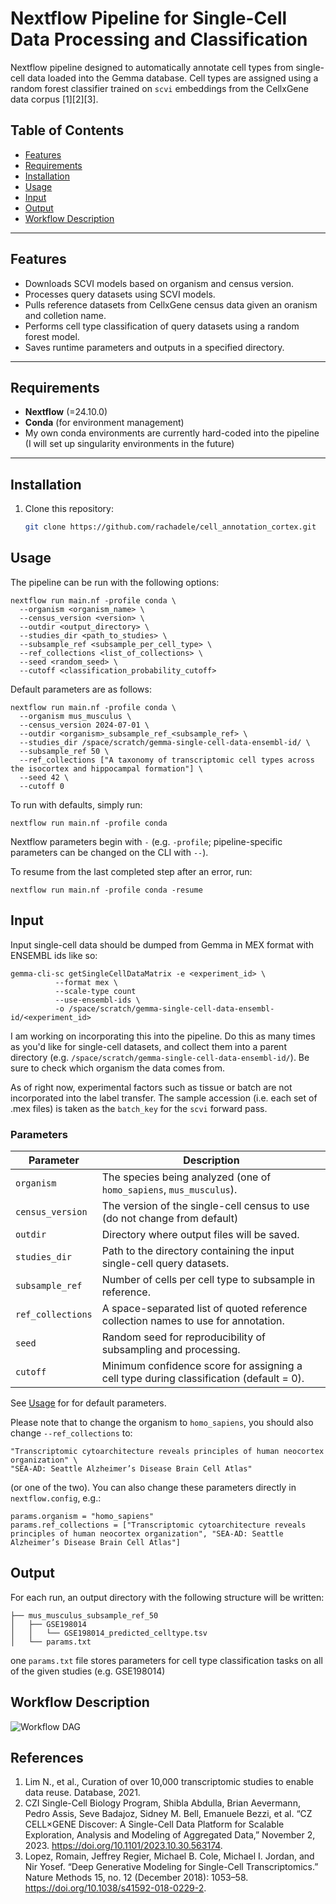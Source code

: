 # Nextflow Pipeline for Single-Cell Data Processing and Classification

Nextflow pipeline designed to automatically annotate cell types from single-cell data loaded into the Gemma database. Cell types are assigned using a random forest classifier trained on `scvi` embeddings from the CellxGene data corpus [1][2][3].

## Table of Contents
- [Features](#features)
- [Requirements](#requirements)
- [Installation](#installation)
- [Usage](#usage)
- [Input](#input)
- [Output](#output)
- [Workflow Description](#workflow_description)

---

## Features

- Downloads SCVI models based on organism and census version.
- Processes query datasets using SCVI models.
- Pulls reference datasets from CellxGene census data given an oranism and colletion name.
- Performs cell type classification of query datasets using a random forest model.
- Saves runtime parameters and outputs in a specified directory.

---

## Requirements

- **Nextflow** (=24.10.0)
- **Conda** (for environment management)
- My own conda environments are currently hard-coded into the pipeline (I will set up singularity environments in the future)
---


## Installation

1. Clone this repository:
   ```bash
   git clone https://github.com/rachadele/cell_annotation_cortex.git

## Usage 

The pipeline can be run with the following options:

```
nextflow run main.nf -profile conda \
  --organism <organism_name> \
  --census_version <version> \
  --outdir <output_directory> \
  --studies_dir <path_to_studies> \
  --subsample_ref <subsample_per_cell_type> \
  --ref_collections <list_of_collections> \
  --seed <random_seed> \
  --cutoff <classification_probability_cutoff>
```

Default parameters are as follows:

```
nextflow run main.nf -profile conda \
  --organism mus_musculus \
  --census_version 2024-07-01 \
  --outdir <organism>_subsample_ref_<subsample_ref> \
  --studies_dir /space/scratch/gemma-single-cell-data-ensembl-id/ \
  --subsample_ref 50 \
  --ref_collections ["A taxonomy of transcriptomic cell types across the isocortex and hippocampal formation"] \
  --seed 42 \
  --cutoff 0
```

To run with defaults, simply run:

```
nextflow run main.nf -profile conda
```

Nextflow parameters begin with `-` (e.g. `-profile`; pipeline-specific parameters can be changed on the CLI with `--`).

To resume from the last completed step after an error, run:

```
nextflow run main.nf -profile conda -resume
```

## Input

Input single-cell data should be dumped from Gemma in MEX format with ENSEMBL ids like so: 

```
gemma-cli-sc getSingleCellDataMatrix -e <experiment_id> \
          --format mex \
          --scale-type count 
          --use-ensembl-ids \
          -o /space/scratch/gemma-single-cell-data-ensembl-id/<experiment_id>
```

I am working on incorporating this into the pipeline. Do this as many times as you'd like for single-cell datasets, and collect them into a parent directory (e.g. `/space/scratch/gemma-single-cell-data-ensembl-id/`). Be sure to check which organism the data comes from. 

As of right now, experimental factors such as tissue or batch are not incorporated into the label transfer. The sample accession (i.e. each set of .mex files) is taken as the `batch_key` for the `scvi` forward pass.


### Parameters


| Parameter          | Description                                                                                  
|--------------------|----------------------------------------------------------------------------------------------
| `organism`         | The species being analyzed (one of `homo_sapiens`, `mus_musculus`).                                         
| `census_version`   | The version of the single-cell census to use (do not change from default)                                                
| `outdir`           | Directory where output files will be saved.                                                  
| `studies_dir`      | Path to the directory containing the input single-cell query datasets.                       
| `subsample_ref`    | Number of cells per cell type to subsample in reference.                                     
| `ref_collections`  | A space-separated list of quoted reference collection names to use for annotation.                  
| `seed`             | Random seed for reproducibility of subsampling and processing.                                
| `cutoff`           | Minimum confidence score for assigning a cell type during classification (default = 0).                     

See [Usage](#usage) for for default parameters. 

Please note that to change the organism to `homo_sapiens`, you should also change `--ref_collections` to:

```
"Transcriptomic cytoarchitecture reveals principles of human neocortex organization" \
"SEA-AD: Seattle Alzheimer’s Disease Brain Cell Atlas"
```

(or one of the two). You can also change these parameters directly in `nextflow.config`, e.g.:

```
params.organism = "homo_sapiens"
params.ref_collections = ["Transcriptomic cytoarchitecture reveals principles of human neocortex organization", "SEA-AD: Seattle Alzheimer’s Disease Brain Cell Atlas"]
```

## Output

For each run, an output directory with the following structure will be written:

```
├── mus_musculus_subsample_ref_50
│   ├── GSE198014
│   │   └── GSE198014_predicted_celltype.tsv
│   └── params.txt
```

one `params.txt` file stores parameters for cell type classification tasks on all of the given studies (e.g. GSE198014)

## Workflow Description

![Workflow DAG](./dag.png)


   
## References

1. Lim N., et al., Curation of over 10,000 transcriptomic studies to enable data reuse. Database, 2021. 
2. CZI Single-Cell Biology Program, Shibla Abdulla, Brian Aevermann, Pedro Assis, Seve Badajoz, Sidney M. Bell, Emanuele Bezzi, et al. “CZ CELL×GENE Discover: A Single-Cell Data Platform for Scalable Exploration, Analysis and Modeling of Aggregated Data,” November 2, 2023. https://doi.org/10.1101/2023.10.30.563174.
3. Lopez, Romain, Jeffrey Regier, Michael B. Cole, Michael I. Jordan, and Nir Yosef. “Deep Generative Modeling for Single-Cell Transcriptomics.” Nature Methods 15, no. 12 (December 2018): 1053–58. https://doi.org/10.1038/s41592-018-0229-2.